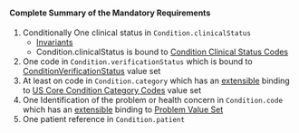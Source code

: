 #### Complete Summary of the Mandatory Requirements

1.  Conditionally One clinical status in `Condition.clinicalStatus`
    -   [Invariants]
    -   Condition.clinicalStatus is bound to [Condition Clinical Status Codes]
1.  One code in `Condition.verificationStatus` which is bound to [ConditionVerificationStatus] value set
1.  At least on code in `Condition.category` which has an [extensible]({{site.data.fhir.path}}/terminologies.html#extensible) binding to [US Core Condition Category Codes] value set
1.  One Identification of the problem or health concern in `Condition.code` which has an [extensible]({{site.data.fhir.path}}/terminologies.html#extensible) binding to [Problem Value Set]
1.  One patient reference in `Condition.patient`


  [extensible]: {{site.data.fhir.path}}/terminologies.html#extensible
  [Problem Value Set]: ValueSet-us-core-problem.html
  [Invariants]: {{site.data.fhir.path}}/condition.html#invs
  [Condition Clinical Status Codes]: {{site.data.fhir.path}}/valueset-condition-clinical.html
  [ConditionVerificationStatus]: {{site.data.fhir.path}}/valueset-condition-ver-status.html
  [US Core Condition Profile]:StructureDefinition-us-core-condition.html
 [US Core Condition Category Codes]: ValueSet-us-core-condition-category.html
